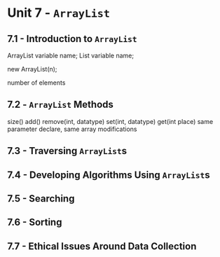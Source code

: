 # Unit 7 - `ArrayList`

## 7.1 - Introduction to `ArrayList`
ArrayList<DataType> variable name;
List<DataType> variable name;

new ArrayList<datatype>(n);

number of elements

## 7.2 - `ArrayList` Methods
size()
add()
remove(int, datatype)
set(int, datatype)
get(int place)
same parameter declare, same array modifications
## 7.3 - Traversing `ArrayList`s

## 7.4 - Developing Algorithms Using `ArrayList`s

## 7.5 - Searching

## 7.6 - Sorting

## 7.7 - Ethical Issues Around Data Collection
